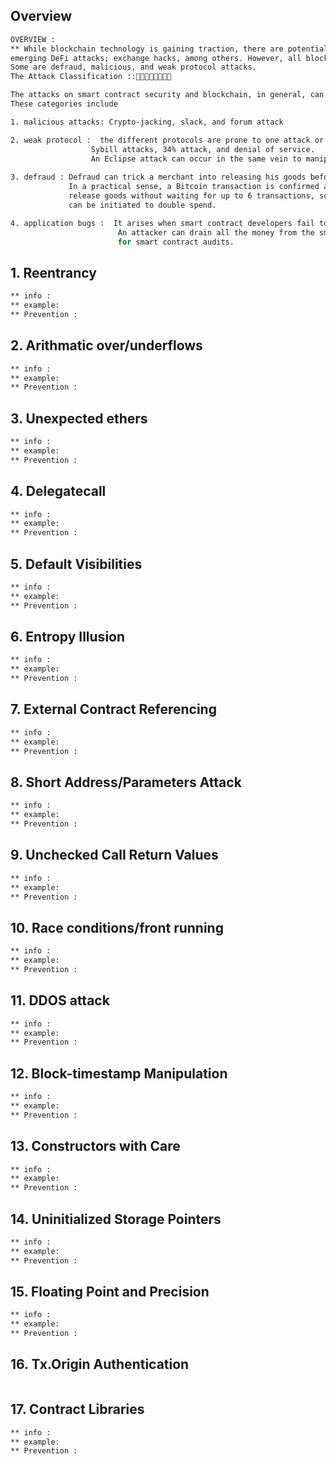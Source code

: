 ## Overview
```bash
OVERVIEW : 
** While blockchain technology is gaining traction, there are potential attacks. For instance, there are currently
emerging DeFi attacks; exchange hacks, among others. However, all blockchain-related attacks are not smart contract attacks.
Some are defraud, malicious, and weak protocol attacks.
The Attack Classification ::📑📑📑📑📑📑📑📑

The attacks on smart contract security and blockchain, in general, can be classified into four basic categories.
These categories include

1. malicious attacks: Crypto-jacking, slack, and forum attack

2. weak protocol :  the different protocols are prone to one attack or the other. Some of those attacks are 51% attacks, 
                  Sybill attacks, 34% attack, and denial of service.
                  An Eclipse attack can occur in the same vein to manipulate the peer-to-peer (P2P) network.
                  
3. defraud : Defraud can trick a merchant into releasing his goods before the confirmation of a transaction. 
             In a practical sense, a Bitcoin transaction is confirmed after six transactions.a consumer may try to persuade a merchant to 
             release goods without waiting for up to 6 transactions, so attack techniques like one confirmation or no confirmation 
             can be initiated to double spend.

4. application bugs :  It arises when smart contract developers fail to see code errors in the decentralized application. 
                        An attacker can drain all the money from the smart contract wallet through simple code bugs. Hence, the need 
                        for smart contract audits.
```
## 1. Reentrancy
```bash 
** info : 
** example: 
** Prevention : 

```
## 2. Arithmatic over/underflows
```bash 
** info : 
** example: 
** Prevention : 
```
## 3. Unexpected ethers 
```bash 
** info : 
** example: 
** Prevention : 
```
## 4. Delegatecall
```bash 
** info : 
** example: 
** Prevention : 
```
## 5. Default Visibilities
```bash 
** info : 
** example: 
** Prevention : 
```
## 6. Entropy Illusion 
```bash 
** info : 
** example: 
** Prevention : 
```
## 7. External Contract Referencing 
```bash 
** info : 
** example: 
** Prevention : 
```
## 8. Short Address/Parameters Attack 
```bash 
** info : 
** example: 
** Prevention : 
```
## 9. Unchecked Call Return Values 
```bash 
** info : 
** example: 
** Prevention : 
```
## 10. Race conditions/front running 
```bash
** info : 
** example: 
** Prevention : 
```
## 11. DDOS attack 
```bash 
** info : 
** example: 
** Prevention : 
```
## 12. Block-timestamp Manipulation 
```bash 
** info : 
** example: 
** Prevention : 
```
## 13. Constructors with Care 
```bash 
** info : 
** example: 
** Prevention : 
```
## 14. Uninitialized Storage Pointers 
```bash 
** info : 
** example: 
** Prevention : 
```
## 15. Floating Point and Precision 
```bash 
** info : 
** example: 
** Prevention : 
```
## 16. Tx.Origin Authentication 
```bash 
```
## 17. Contract Libraries  
```bash 
** info : 
** example: 
** Prevention : 
```





